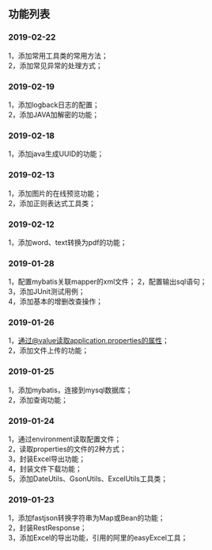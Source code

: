 ## 功能列表

### 2019-02-22
1，添加常用工具类的常用方法；  
2，添加常见异常的处理方式；  

### 2019-02-19
1，添加logback日志的配置；  
2，添加JAVA加解密的功能；  

### 2019-02-18
1，添加java生成UUID的功能；    

### 2019-02-13
1，添加图片的在线预览功能；  
2，添加正则表达式工具类；  

### 2019-02-12
1，添加word、text转换为pdf的功能；  

### 2019-01-28  
1，配置mybatis关联mapper的xml文件；
2，配置输出sql语句；  
3，添加JUnit测试用例；  
4，添加基本的增删改查操作；  

### 2019-01-26  
1，通过@value读取application.properties的属性；  
2，添加文件上传的功能；  

### 2019-01-25  
1，添加mybatis，连接到mysql数据库；  
2，添加查询功能；  

### 2019-01-24  
1，通过environment读取配置文件；  
2，读取properties的文件的2种方式；  
3，封装Excel导出功能；  
4，封装文件下载功能；  
5，添加DateUtils、GsonUtils、ExcelUtils工具类；  

### 2019-01-23  
1，添加fastjson转换字符串为Map或Bean的功能；  
2，封装RestResponse；  
3，添加Excel的导出功能，引用的阿里的easyExcel工具；  